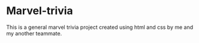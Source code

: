 # Marvel-trivia
This is a general marvel trivia project created using html and css by me and my another teammate.
